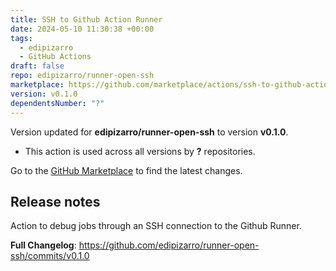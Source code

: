 ```yaml
---
title: SSH to Github Action Runner
date: 2024-05-10 11:30:38 +00:00
tags:
  - edipizarro
  - GitHub Actions
draft: false
repo: edipizarro/runner-open-ssh
marketplace: https://github.com/marketplace/actions/ssh-to-github-action-runner
version: v0.1.0
dependentsNumber: "?"
---
```



Version updated for **edipizarro/runner-open-ssh** to version **v0.1.0**.
- This action is used across all versions by **?** repositories.

Go to the [GitHub Marketplace](https://github.com/marketplace/actions/ssh-to-github-action-runner) to find the latest changes.

## Release notes

Action to debug jobs through an SSH connection to the Github Runner.

**Full Changelog**: https://github.com/edipizarro/runner-open-ssh/commits/v0.1.0
